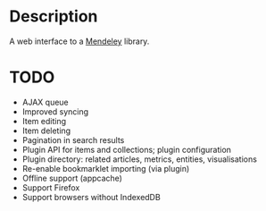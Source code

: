 Description
====

A web interface to a [Mendeley](http://www.mendeley.com/) library.

TODO
====

* AJAX queue
* Improved syncing
* Item editing
* Item deleting
* Pagination in search results
* Plugin API for items and collections; plugin configuration
* Plugin directory: related articles, metrics, entities, visualisations
* Re-enable bookmarklet importing (via plugin)
* Offline support (appcache)
* Support Firefox
* Support browsers without IndexedDB
